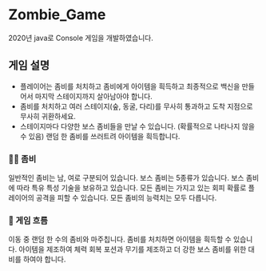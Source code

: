# Zombie_Game
2020년 java로 Console 게임을 개발하였습니다.

## 게임 설명
- 플레이어는 좀비를 처치하고 좀비에게 아이템을 흭득하고 최종적으로 백신을 만들어서 마지막 스테이지까지 살아남아야 합니다.
- 좀비를 처치하고 여러 스테이지(숲, 동굴, 다리)를 무사히 통과하고 도착 지점으로 무사히 귀환하세요.
- 스테이지마다 다양한 보스 좀비들을 만날 수 있습니다. (확률적으로 나타나지 않을 수 있음) 랜덤 한 좀비를 쓰러트려 아이템을 흭득합니다.

### 🧟‍♂️ 좀비
일반적인 좀비는 남, 여로 구분되어 있습니다.
보스 좀비는 5종류가 있습니다. 보스 좀비에 따라 특유 특성 기술을 보유하고 있습니다.
모든 좀비는 가지고 있는 회피 확률로 플레이어의 공격을 피할 수 있습니다.
모든 좀비의 능력치는 모두 다릅니다.

### 🧩 게임 흐름
이동 중 랜덤 한 수의 좀비와 마주칩니다. 좀비를 처치하면 아이템을 흭득할 수 있습니다.
아이템을 제조하여 체력 회복 포션과 무기를 제조하고 더 강한 보스 좀비를 위한 대비를 하여야 합니다.
